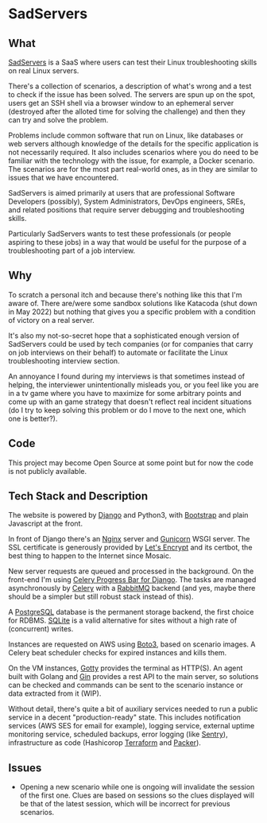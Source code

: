 # SadServers

## What

[SadServers](https://sadservers.com/) is a SaaS where users can test their Linux troubleshooting skills on real Linux servers.  

There's a collection of scenarios, a description of what's wrong and a test to check if the issue has been solved. The servers are spun up on the spot, users get an SSH shell via a browser window to an ephemeral server (destroyed after the alloted time for solving the challenge) and then they can try and solve the problem.  

Problems include common software that run on Linux, like databases or web servers although knowledge of the details for the specific application is not necessarily required. It also includes scenarios where you do need to be familiar with the technology with the issue, for example, a Docker scenario. The scenarios are for the most part real-world ones, as in they are similar to issues that we have encountered.

SadServers is aimed primarily at users that are professional Software Developers (possibly), System Administrators, DevOps engineers, SREs, and related positions that require server debugging and troubleshooting skills.  

Particularly SadServers wants to test these professionals (or people aspiring to these jobs) in a way that would be useful for the purpose of a troubleshooting part of a job interview.

## Why

To scratch a personal itch and because there's nothing like this that I'm aware of. There are/were some sandbox solutions like Katacoda (shut down in May 2022) but nothing that gives you a specific problem with a condition of victory on a real server.  

It's also my not-so-secret hope that a sophisticated enough version of SadServers could be used by tech companies (or for companies that carry on job interviews on their behalf) to automate or facilitate the Linux troubleshooting interview section.  

An annoyance I found during my interviews is that sometimes instead of helping, the interviewer unintentionally misleads you, or you feel like you are in a tv game where you have to maximize for some arbitrary points and come up with an game strategy that doesn't reflect real incident situations (do I try to keep solving this problem or do I move to the next one, which one is better?).

## Code

This project may become Open Source at some point but for now the code is not publicly available.

## Tech Stack and Description

The website is powered by [Django](https://www.djangoproject.com/) and Python3, with [Bootstrap](https://getbootstrap.com/) and plain Javascript at the front.  

In front of Django there's an [Nginx](https://www.nginx.com/) server and [Gunicorn](https://gunicorn.org/) WSGI server. The SSL certificate is generously provided by [Let's Encrypt](https://letsencrypt.org/) and its certbot, the best thing to happen to the Internet since Mosaic.

New server requests are queued and processed in the background. On the front-end I'm using [Celery Progress Bar for Django](https://github.com/czue/celery-progress). The tasks are managed asynchronously by [Celery](https://docs.celeryq.dev/en/stable/) with a [RabbitMQ](https://www.rabbitmq.com/) backend (and yes, maybe there should be a simpler but still robust stack instead of this).  

A [PostgreSQL](https://www.postgresql.org/) database is the permanent storage backend, the first choice for RDBMS. [SQLite](https://www.sqlite.org/index.html) is a valid alternative for sites without a high rate of (concurrent) writes.  

Instances are requested on AWS using [Boto3](https://github.com/boto/boto3), based on scenario images. A Celery beat scheduler checks for expired instances and kills them.  

On the VM instances, [Gotty](https://github.com/yudai/gotty) provides the terminal as HTTP(S). An agent built with Golang and [Gin](https://github.com/gin-gonic/gin) provides a rest API to the main server, so solutions can be checked and commands can be sent to the scenario instance or data extracted from it (WIP).

Without detail, there's quite a bit of auxiliary services needed to run a public service in a decent "production-ready" state. This includes notification services (AWS SES for email for example), logging service, external uptime monitoring service, scheduled backups, error logging (like [Sentry](https://sentry.io/)), infrastructure as code (Hashicorop [Terraform](https://www.terraform.io/) and [Packer](https://www.packer.io/)).


## Issues

- Opening a new scenario while one is ongoing will invalidate the session of the first one. Clues are based on sessions so the clues displayed will be that of the latest session, which will be incorrect for previous scenarios.  


